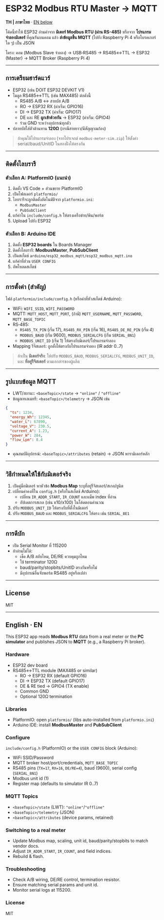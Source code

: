 # ESP32 Modbus RTU Master → MQTT

**TH | ภาษาไทย** · [EN below](#english--en)

โค้ดนี้ทำให้ ESP32 อ่านค่าจาก **มิเตอร์ Modbus RTU (ผ่าน RS-485)** หรือจาก **โปรแกรมจำลองมิเตอร์** ที่คุณรันบนคอม แล้ว **ส่งข้อมูลขึ้น MQTT** (ไปยัง Raspberry Pi 4 หรือโบรคเกอร์ใด ๆ) เป็น JSON

โครง: คอม (Modbus Slave จำลอง) → USB‑RS485 → RS485↔TTL → ESP32 (Master) → MQTT Broker (Raspberry Pi 4)

---

## การเตรียมฮาร์ดแวร์
- ESP32 (เช่น DOIT ESP32 DEVKIT V1)
- โมดูล RS485↔TTL (เช่น MAX485) ต่อดังนี้
  - RS485 A/B ↔ สายบัส A/B
  - RO → ESP32 RX (ค่าเริ่ม: GPIO16)
  - DI → ESP32 TX (ค่าเริ่ม: GPIO17)
  - DE และ RE **ผูกเข้าด้วยกัน** → ESP32 (ค่าเริ่ม: GPIO4)
  - ร่วม GND ระหว่างอุปกรณ์ทุกตัว
- ปลายบัสใส่ตัวต้านทาน **120Ω** (กรณีสายยาว/มีสัญญาณก้อง)

> ถ้าคุณใช้โปรแกรมจำลอง (จากโปรเจกต์ `modbus-meter-sim.zip`) ให้ตั้งค่า serial/baud/UnitID ในสองฝั่งให้ตรงกัน

---

## ติดตั้งไลบรารี
### ตัวเลือก A: PlatformIO (แนะนำ)
1. ติดตั้ง VS Code + ส่วนขยาย PlatformIO
2. เปิดโฟลเดอร์ `platformio/`
3. ไลบรารีจะถูกติดตั้งอัตโนมัติจาก `platformio.ini`:
   - `ModbusMaster`
   - `PubSubClient`
4. แก้ค่าใน `include/config.h` ให้ตรงเครือข่าย/พิน/พอร์ต
5. Upload ไปยัง ESP32

### ตัวเลือก B: Arduino IDE
1. ติดตั้ง **ESP32 boards** ใน Boards Manager
2. ติดตั้งไลบรารี: **ModbusMaster**, **PubSubClient**
3. เปิดสเก็ตช์ `arduino/esp32_modbus_mqtt/esp32_modbus_mqtt.ino`
4. แก้ค่าที่ส่วน `USER CONFIG`
5. อัพโหลดสเก็ตช์

---

## การตั้งค่า (สำคัญ)
ไฟล์ `platformio/include/config.h` (หรือค่าที่หัวสเก็ตช์ Arduino):
- WiFi: `WIFI_SSID`, `WIFI_PASSWORD`
- MQTT: `MQTT_HOST`, `MQTT_PORT`, (ถ้ามี) `MQTT_USERNAME`, `MQTT_PASSWORD`, `MQTT_BASE_TOPIC`
- RS‑485:
  - `RS485_TX_PIN` (เริ่ม 17), `RS485_RX_PIN` (เริ่ม 16), `RS485_DE_RE_PIN` (เริ่ม 4)
  - `MODBUS_BAUD` (เริ่ม 9600), `MODBUS_SERIALCFG` (เริ่ม `SERIAL_8N1`)
  - `MODBUS_UNIT_ID` (เริ่ม 1) ให้ตรงกับมิเตอร์/โปรแกรมจำลอง
- Mapping รีจิสเตอร์: ถูกตั้งให้ตรงกับโปรแกรมจำลอง (IR addr 0..7)

> ถ้าเป็น **มิเตอร์จริง**: ให้ปรับ `MODBUS_BAUD`, `MODBUS_SERIALCFG`, `MODBUS_UNIT_ID`, และ **ที่อยู่รีจิสเตอร์** ตามเอกสารของผู้ผลิต

---

## รูปแบบข้อมูล MQTT
- LWT/สถานะ: `<baseTopic>/state` → `"online"` / `"offline"`
- ข้อมูลเทเลเมทรี: `<baseTopic>/telemetry` → JSON เช่น
```json
{
  "ts": 1234,
  "energy_Wh": 12345,
  "water_L": 67890,
  "voltage_V": 230.5,
  "current_A": 1.23,
  "power_W": 284,
  "flow_Lpm": 8.4
}
```
- คุณสมบัติอุปกรณ์: `<baseTopic>/attributes` (retain) → JSON พารามิเตอร์หลัก

---

## วิธีกำหนดให้ใช้กับมิเตอร์จริง
1. เปิดคู่มือมิเตอร์ หาหัวข้อ **Modbus Map** ระบุที่อยู่รีจิสเตอร์/สเกล/ยูนิต
2. เปลี่ยนค่าคงที่ใน `config.h` (หรือในสเก็ตช์ Arduino):
   - เปลี่ยน `IR_ADDR_START`, `IR_COUNT` และแม็พ index ที่อ่าน
   - อัปเดตการสเกล (เช่น x10/x100) ในโค้ดตอนคำนวณ
3. ปรับ `MODBUS_UNIT_ID` ให้ตรงกับที่ตั้งในมิเตอร์
4. ปรับ `MODBUS_BAUD` และ `MODBUS_SERIALCFG` ให้ตรง เช่น `SERIAL_8E1`

---

## การดีบัก
- เปิด Serial Monitor ที่ 115200
- ถ้าอ่านไม่ได้:
  - เช็ค A/B สลับไหม, DE/RE ควบคุมถูกไหม
  - ใช้ terminator 120Ω
  - baud/parity/stopbits/UnitID ตรงกันหรือไม่
  - มีอุปกรณ์อื่นจับพอร์ต RS485 อยู่หรือเปล่า

---

## License
MIT

---

## English · EN

This ESP32 app reads **Modbus RTU** data from a real meter or the **PC simulator** and publishes JSON to **MQTT** (e.g., a Raspberry Pi broker).

### Hardware
- ESP32 dev board
- RS485↔TTL module (MAX485 or similar)
  - RO → ESP32 RX (default GPIO16)
  - DI → ESP32 TX (default GPIO17)
  - DE & RE tied → GPIO4 (TX enable)
  - Common GND
  - Optional 120Ω termination

### Libraries
- PlatformIO: open `platformio/` (libs auto-installed from `platformio.ini`)
- Arduino IDE: install **ModbusMaster** and **PubSubClient**

### Configure
`include/config.h` (PlatformIO) or the `USER CONFIG` block (Arduino):
- WiFi SSID/Password
- MQTT broker host/port/credentials, `MQTT_BASE_TOPIC`
- RS485 pins (`TX=17`, `RX=16`, `DE/RE=4`), baud (9600), serial config (`SERIAL_8N1`)
- Modbus unit id (1)
- Register map (defaults to simulator IR 0..7)

### MQTT Topics
- `<baseTopic>/state` (LWT): `"online"`/`"offline"`
- `<baseTopic>/telemetry` (JSON)
- `<baseTopic>/attributes` (device params, retained)

### Switching to a real meter
- Update Modbus map, scaling, unit id, baud/parity/stopbits to match vendor docs.
- Adjust `IR_ADDR_START`, `IR_COUNT`, and field indices.
- Rebuild & flash.

### Troubleshooting
- Check A/B wiring, DE/RE control, termination resistor.
- Ensure matching serial params and unit id.
- Monitor serial logs at 115200.

### License
MIT
